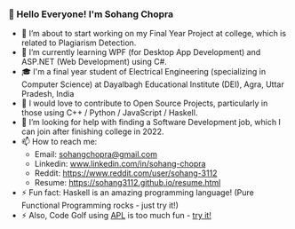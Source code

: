 ### 👋 Hello Everyone! I'm Sohang Chopra

- 🔭 I’m about to start working on my Final Year Project at college, which is related to Plagiarism Detection.
- 🌱 I’m currently learning WPF (for Desktop App Development) and ASP.NET (Web Development) using C#.
- 🎓 I'm a final year student of Electrical Engineering (specializing in Computer Science) 
     at Dayalbagh Educational Institute (DEI), Agra, Uttar Pradesh, India
- 👯 I would love to contribute to Open Source Projects, particularly in those using C++ / Python / JavaScript / Haskell.
- 🤔 I’m looking for help with finding a Software Development job, which I can join after finishing college in 2022.
- 📫 How to reach me: 
  - Email: sohangchopra@gmail.com
  - Linkedin: www.linkedin.com/in/sohang-chopra
  - Reddit: https://www.reddit.com/user/sohang-3112
  - Resume: https://sohang3112.github.io/resume.html
- ⚡ Fun fact: Haskell is an amazing programming language! (Pure Functional Programming rocks - just try it!)
- ⚡ Also, Code Golf using [APL](https://tryapl.org) is too much fun - [try it!](https://codegolf.stackexchange.com)

<!--
**sohang3112/sohang3112** is a ✨ _special_ ✨ repository because its `README.md` (this file) appears on your GitHub profile.

Here are some ideas to get you started:

- 🔭 I’m currently working on ...
- 🌱 I’m currently learning ...
- 👯 I’m looking to collaborate on ...
- 🤔 I’m looking for help with ...
- 💬 Ask me about ...
- 📫 How to reach me: ...
- 😄 Pronouns: ...
- ⚡ Fun fact: ...
-->

